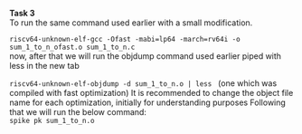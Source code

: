 **Task 3**  
To run the same command used earlier with a small modification. 

`riscv64-unknown-elf-gcc -Ofast -mabi=lp64 -march=rv64i -o sum_1_to_n_ofast.o sum_1_to_n.c`  
now, after that we will run the objdump command used earlier piped with less in the new tab

`riscv64-unknown-elf-objdump -d sum_1_to_n.o | less ` (one which was compiled with fast optimization) It is recommended to change the object file name for each optimization, initially for understanding purposes
Following that we will run the below command:  
`spike pk sum_1_to_n.o`
